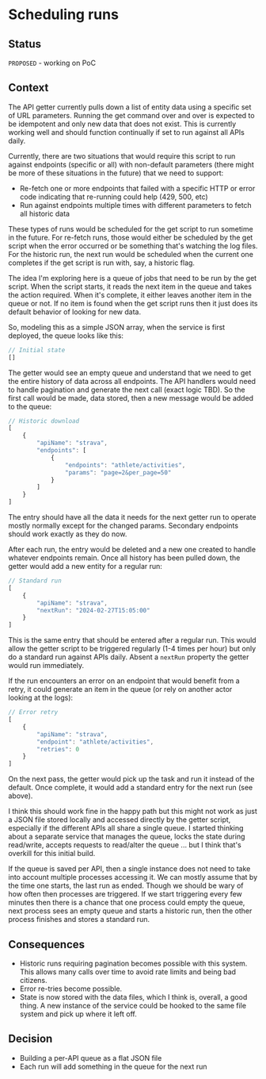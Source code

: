 # Scheduling runs

## Status

`PROPOSED` - working on PoC

## Context

The API getter currently pulls down a list of entity data using a specific set of URL parameters. Running the get command over and over is expected to be idempotent and only new data that does not exist. This is currently working well and should function continually if set to run against all APIs daily.

Currently, there are two situations that would require this script to run against endpoints (specific or all) with non-default parameters (there might be more of these situations in the future) that we need to support:

- Re-fetch one or more endpoints that failed with a specific HTTP or error code indicating that re-running could help (429, 500, etc)
- Run against endpoints multiple times with different parameters to fetch all historic data

These types of runs would be scheduled for the get script to run sometime in the future. For re-fetch runs, those would either be scheduled by the get script when the error occurred or be something that's watching the log files. For the historic run, the next run would be scheduled when the current one completes if the get script is run with, say, a historic flag.

The idea I'm exploring here is a queue of jobs that need to be run by the get script. When the script starts, it reads the next item in the queue and takes the action required. When it's complete, it either leaves another item in the queue or not. If no item is found when the get script runs then it just does its default behavior of looking for new data.

So, modeling this as a simple JSON array, when the service is first deployed, the queue looks like this:

```js
// Initial state
[]
```

The getter would see an empty queue and understand that we need to get the entire history of data across all endpoints. The API handlers would need to handle pagination and generate the next call (exact logic TBD). So the first call would be made, data stored, then a new message would be added to the queue:

```js
// Historic download
[
	{
		"apiName": "strava",
		"endpoints": [
			{
				"endpoints": "athlete/activities",
				"params": "page=2&per_page=50"
			}
		]
	}
]
```

The entry should have all the data it needs for the next getter run to operate mostly normally except for the changed params. Secondary endpoints should work exactly as they do now. 

After each run, the entry would be deleted and a new one created to handle whatever endpoints remain. Once all history has been pulled down, the getter would add a new entity for a regular run:

```js
// Standard run
[
	{
		"apiName": "strava",
		"nextRun": "2024-02-27T15:05:00"
	}
]
```

This is the same entry that should be entered after a regular run. This would allow the getter script to be triggered regularly (1-4 times per hour) but only do a standard run against APIs daily. Absent a `nextRun` property the getter would run immediately.

If the run encounters an error on an endpoint that would benefit from a retry, it could generate an item in the queue (or rely on another actor looking at the logs):

```js
// Error retry
[
	{
		"apiName": "strava",
		"endpoint": "athlete/activities",
		"retries": 0
	}
]
```

On the next pass, the getter would pick up the task and run it instead of the default. Once complete, it would add a standard entry for the next run (see above). 

I think this should work fine in the happy path but this might not work as just a JSON file stored locally and accessed directly by the getter script, especially if the different APIs all share a single queue. I started thinking about a separate service that manages the queue, locks the state during read/write, accepts requests to read/alter the queue ... but I think that's overkill for this initial build. 

If the queue is saved per API, then a single instance does not need to take into account multiple processes accessing it. We can mostly assume that by the time one starts, the last run as ended. Though we should be wary of how often then processes are triggered. If we start triggering every few minutes then there is a chance that one process could empty the queue, next process sees an empty queue and starts a historic run, then the other process finishes and stores a standard run. 

## Consequences

- Historic runs requiring pagination becomes possible with this system. This allows many calls over time to avoid rate limits and being bad citizens. 
- Error re-tries become possible.
- State is now stored with the data files, which I think is, overall, a good thing. A new instance of the service could be hooked to the same file system and pick up where it left off. 

## Decision

- Building a per-API queue as a flat JSON file
- Each run will add something in the queue for the next run
